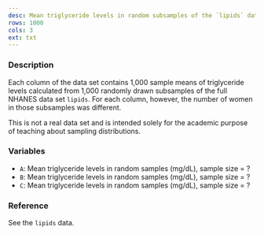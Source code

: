 ```yaml
---
desc: Mean triglyceride levels in random subsamples of the `lipids` data set
rows: 1000
cols: 3
ext: txt
---
```


### Description

Each column of the data set contains 1,000 sample means of triglyceride levels calculated from 1,000 randomly drawn subsamples of the full NHANES data set `lipids`.  For each column, however, the number of women in those subsamples was different.

This is not a real data set and is intended solely for the academic purpose of teaching about sampling distributions.

### Variables

* `A`: Mean triglyceride levels in random samples (mg/dL), sample size = ?
* `B`: Mean triglyceride levels in random samples (mg/dL), sample size = ?
* `C`: Mean triglyceride levels in random samples (mg/dL), sample size = ?

### Reference

See the `lipids` data.

